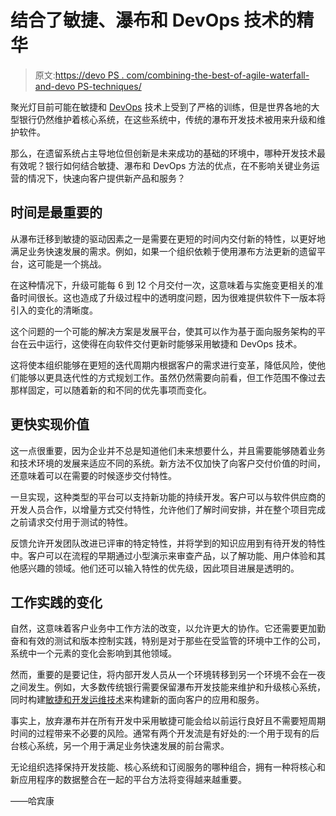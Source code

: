 # 结合了敏捷、瀑布和 DevOps 技术的精华

> 原文:[https://devo PS . com/combining-the-best-of-agile-waterfall-and-devo PS-techniques/](https://devops.com/combining-the-best-of-agile-waterfall-and-devops-techniques/)

聚光灯目前可能在敏捷和 [DevOps](https://devops.com/a-right-devops-approach-assess-organizational-readiness/) 技术上受到了严格的训练，但是世界各地的大型银行仍然维护着核心系统，在这些系统中，传统的瀑布开发技术被用来升级和维护软件。

那么，在遗留系统占主导地位但创新是未来成功的基础的环境中，哪种开发技术最有效呢？银行如何结合敏捷、瀑布和 DevOps 方法的优点，在不影响关键业务运营的情况下，快速向客户提供新产品和服务？

## 时间是最重要的

从瀑布迁移到敏捷的驱动因素之一是需要在更短的时间内交付新的特性，以更好地满足业务快速发展的需求。例如，如果一个组织依赖于使用瀑布方法更新的遗留平台，这可能是一个挑战。

在这种情况下，升级可能每 6 到 12 个月交付一次，这意味着与实施变更相关的准备时间很长。这也造成了升级过程中的透明度问题，因为很难提供软件下一版本将引入的变化的清晰度。

这个问题的一个可能的解决方案是发展平台，使其可以作为基于面向服务架构的平台在云中运行，这使得在向软件交付更新时能够采用敏捷和 DevOps 技术。

这将使本组织能够在更短的迭代周期内根据客户的需求进行变革，降低风险，使他们能够以更具迭代性的方式规划工作。虽然仍然需要向前看，但工作范围不像过去那样固定，可以随着新的和不同的优先事项而变化。

## 更快实现价值

这一点很重要，因为企业并不总是知道他们未来想要什么，并且需要能够随着业务和技术环境的发展来适应不同的系统。新方法不仅加快了向客户交付价值的时间，还意味着可以在需要的时候逐步交付特性。

一旦实现，这种类型的平台可以支持新功能的持续开发。客户可以与软件供应商的开发人员合作，以增量方式交付特性，允许他们了解时间安排，并在整个项目完成之前请求交付用于测试的特性。

反馈允许开发团队改进已评审的特定特性，并将学到的知识应用到有待开发的特性中。客户可以在流程的早期通过小型演示来审查产品，以了解功能、用户体验和其他感兴趣的领域。他们还可以输入特性的优先级，因此项目进展是透明的。

## 工作实践的变化

自然，这意味着客户业务中工作方法的改变，以允许更大的协作。它还需要更加勤奋和有效的测试和版本控制实践，特别是对于那些在受监管的环境中工作的公司，系统中一个元素的变化会影响到其他领域。

然而，重要的是要记住，将内部开发人员从一个环境转移到另一个环境不会在一夜之间发生。例如，大多数传统银行需要保留瀑布开发技能来维护和升级核心系统，同时构建[敏捷和开发运维技术](https://devops.com/how-to-apply-agile-and-devops-principles-to-accelerate-customer-experience-innovation/)来构建新的面向客户的应用和服务。

事实上，放弃瀑布并在所有开发中采用敏捷可能会给以前运行良好且不需要短周期时间的过程带来不必要的风险。通常有两个开发流是有好处的:一个用于现有的后台核心系统，另一个用于满足业务快速发展的前台需求。

无论组织选择保持开发技能、核心系统和订阅服务的哪种组合，拥有一种将核心和新应用程序的数据整合在一起的平台方法将变得越来越重要。

——哈宾康